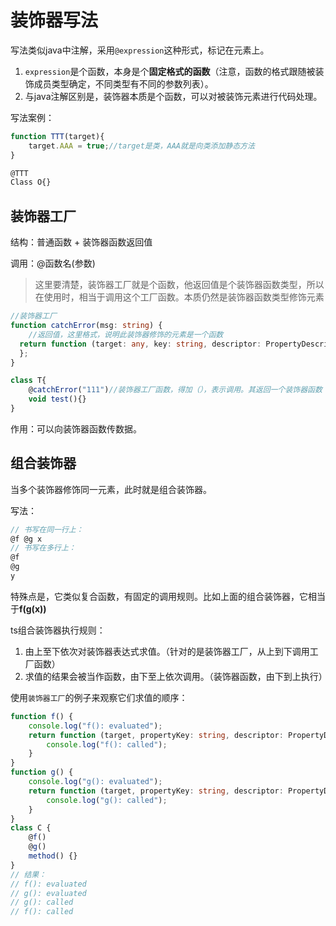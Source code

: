 # 装饰器写法

写法类似java中注解，采用`@expression`这种形式，标记在元素上。

1. `expression`是个函数，本身是个**固定格式的函数**（注意，函数的格式跟随被装饰成员类型确定，不同类型有不同的参数列表）。
2. 与java注解区别是，装饰器本质是个函数，可以对被装饰元素进行代码处理。

写法案例：

```typescript
function TTT(target){
    target.AAA = true;//target是类，AAA就是向类添加静态方法
}

@TTT
Class O{}
```

## 装饰器工厂

结构：普通函数 + 装饰器函数返回值

调用：@函数名(参数)
  >这里要清楚，装饰器工厂就是个函数，他返回值是个装饰器函数类型，所以在使用时，相当于调用这个工厂函数。本质仍然是装饰器函数类型修饰元素

```typescript
//装饰器工厂
function catchError(msg: string) {
    //返回值，这里格式，说明此装饰器修饰的元素是一个函数
  return function (target: any, key: string, descriptor: PropertyDescriptor) {
  };
}

class T{
    @catchError("111")//装饰器工厂函数，得加（），表示调用。其返回一个装饰器函数
    void test(){}
}
```

作用：可以向装饰器函数传数据。

## 组合装饰器

当多个装饰器修饰同一元素，此时就是组合装饰器。

写法：

```typescript
// 书写在同一行上：
@f @g x
// 书写在多行上：
@f
@g
y
```

特殊点是，它类似复合函数，有固定的调用规则。比如上面的组合装饰器，它相当于**f(g(x))**

ts组合装饰器执行规则：

1. 由上至下依次对装饰器表达式求值。（针对的是装饰器工厂，从上到下调用工厂函数）
2. 求值的结果会被当作函数，由下至上依次调用。（装饰器函数，由下到上执行）

使用`装饰器工厂`的例子来观察它们求值的顺序：

```typescript
function f() {
    console.log("f(): evaluated");
    return function (target, propertyKey: string, descriptor: PropertyDescriptor) {
        console.log("f(): called");
    }
}
function g() {
    console.log("g(): evaluated");
    return function (target, propertyKey: string, descriptor: PropertyDescriptor) {
        console.log("g(): called");
    }
}
class C {
    @f()
    @g()
    method() {}
}
// 结果：
// f(): evaluated
// g(): evaluated
// g(): called
// f(): called
```
